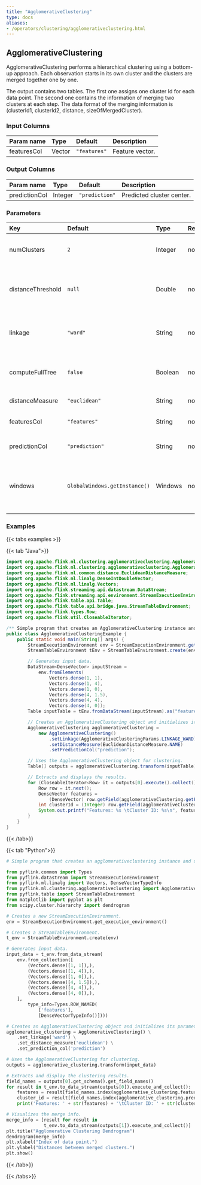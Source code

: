 ```yaml
---
title: "AgglomerativeClustering"
type: docs
aliases:
- /operators/clustering/agglomerativeclustering.html
---
```

<!--
Licensed to the Apache Software Foundation (ASF) under one
or more contributor license agreements.  See the NOTICE file
distributed with this work for additional information
regarding copyright ownership.  The ASF licenses this file
to you under the Apache License, Version 2.0 (the
"License"); you may not use this file except in compliance
with the License.  You may obtain a copy of the License at

  http://www.apache.org/licenses/LICENSE-2.0

Unless required by applicable law or agreed to in writing,
software distributed under the License is distributed on an
"AS IS" BASIS, WITHOUT WARRANTIES OR CONDITIONS OF ANY
KIND, either express or implied.  See the License for the
specific language governing permissions and limitations
under the License.
-->

## AgglomerativeClustering

AgglomerativeClustering performs a hierarchical clustering
using a bottom-up approach. Each observation starts in its 
own cluster and the clusters are merged together one by one.

The output contains two tables. The first one assigns one
cluster Id for each data point. The second one contains the
information of merging two clusters at each step. The data
format of the merging information is 
(clusterId1, clusterId2, distance, sizeOfMergedCluster).

### Input Columns

| Param name  | Type   | Default      | Description     |
|:------------|:-------|:-------------|:----------------|
| featuresCol | Vector | `"features"` | Feature vector. |

### Output Columns

| Param name    | Type    | Default        | Description               |
|:--------------|:--------|:---------------|:--------------------------|
| predictionCol | Integer | `"prediction"` | Predicted cluster center. |

### Parameters

| Key               | Default                       | Type    | Required | Description                                                                    |
|:------------------|:------------------------------|:--------|:---------|:-------------------------------------------------------------------------------|
| numClusters       | `2`                           | Integer | no       | The max number of clusters to create.                                          |
| distanceThreshold | `null`                        | Double  | no       | Threshold to decide whether two clusters should be merged.                     |
| linkage           | `"ward"`                      | String  | no       | Criterion for computing distance between two clusters.                         |
| computeFullTree   | `false`                       | Boolean | no       | Whether computes the full tree after convergence.                              |
| distanceMeasure   | `"euclidean"`                 | String  | no       | Distance measure.                                                              |
| featuresCol       | `"features"`                  | String  | no       | Features column name.                                                          |
| predictionCol     | `"prediction"`                | String  | no       | Prediction column name.                                                        |
| windows           | `GlobalWindows.getInstance()` | Windows | no       | Windowing strategy that determines how to create mini-batches from input data. |

### Examples

{{< tabs examples >}}

{{< tab "Java">}}
```java
import org.apache.flink.ml.clustering.agglomerativeclustering.AgglomerativeClustering;
import org.apache.flink.ml.clustering.agglomerativeclustering.AgglomerativeClusteringParams;
import org.apache.flink.ml.common.distance.EuclideanDistanceMeasure;
import org.apache.flink.ml.linalg.DenseIntDoubleVector;
import org.apache.flink.ml.linalg.Vectors;
import org.apache.flink.streaming.api.datastream.DataStream;
import org.apache.flink.streaming.api.environment.StreamExecutionEnvironment;
import org.apache.flink.table.api.Table;
import org.apache.flink.table.api.bridge.java.StreamTableEnvironment;
import org.apache.flink.types.Row;
import org.apache.flink.util.CloseableIterator;

/** Simple program that creates an AgglomerativeClustering instance and uses it for clustering. */
public class AgglomerativeClusteringExample {
	public static void main(String[] args) {
		StreamExecutionEnvironment env = StreamExecutionEnvironment.getExecutionEnvironment();
		StreamTableEnvironment tEnv = StreamTableEnvironment.create(env);

		// Generates input data.
		DataStream<DenseVector> inputStream =
			env.fromElements(
				Vectors.dense(1, 1),
				Vectors.dense(1, 4),
				Vectors.dense(1, 0),
				Vectors.dense(4, 1.5),
				Vectors.dense(4, 4),
				Vectors.dense(4, 0));
		Table inputTable = tEnv.fromDataStream(inputStream).as("features");

		// Creates an AgglomerativeClustering object and initializes its parameters.
		AgglomerativeClustering agglomerativeClustering =
			new AgglomerativeClustering()
				.setLinkage(AgglomerativeClusteringParams.LINKAGE_WARD)
				.setDistanceMeasure(EuclideanDistanceMeasure.NAME)
				.setPredictionCol("prediction");

		// Uses the AgglomerativeClustering object for clustering.
		Table[] outputs = agglomerativeClustering.transform(inputTable);

		// Extracts and displays the results.
		for (CloseableIterator<Row> it = outputs[0].execute().collect(); it.hasNext(); ) {
			Row row = it.next();
			DenseVector features =
				(DenseVector) row.getField(agglomerativeClustering.getFeaturesCol());
			int clusterId = (Integer) row.getField(agglomerativeClustering.getPredictionCol());
			System.out.printf("Features: %s \tCluster ID: %s\n", features, clusterId);
		}
	}
}

```
{{< /tab>}}

{{< tab "Python">}}
```python
# Simple program that creates an agglomerativeclustering instance and uses it for clustering.

from pyflink.common import Types
from pyflink.datastream import StreamExecutionEnvironment
from pyflink.ml.linalg import Vectors, DenseVectorTypeInfo
from pyflink.ml.clustering.agglomerativeclustering import AgglomerativeClustering
from pyflink.table import StreamTableEnvironment
from matplotlib import pyplot as plt
from scipy.cluster.hierarchy import dendrogram

# Creates a new StreamExecutionEnvironment.
env = StreamExecutionEnvironment.get_execution_environment()

# Creates a StreamTableEnvironment.
t_env = StreamTableEnvironment.create(env)

# Generates input data.
input_data = t_env.from_data_stream(
    env.from_collection([
        (Vectors.dense([1, 1]),),
        (Vectors.dense([1, 4]),),
        (Vectors.dense([1, 0]),),
        (Vectors.dense([4, 1.5]),),
        (Vectors.dense([4, 4]),),
        (Vectors.dense([4, 0]),),
    ],
        type_info=Types.ROW_NAMED(
            ['features'],
            [DenseVectorTypeInfo()])))

# Creates an AgglomerativeClustering object and initializes its parameters.
agglomerative_clustering = AgglomerativeClustering() \
    .set_linkage('ward') \
    .set_distance_measure('euclidean') \
    .set_prediction_col('prediction')

# Uses the AgglomerativeClustering for clustering.
outputs = agglomerative_clustering.transform(input_data)

# Extracts and display the clustering results.
field_names = outputs[0].get_schema().get_field_names()
for result in t_env.to_data_stream(outputs[0]).execute_and_collect():
    features = result[field_names.index(agglomerative_clustering.features_col)]
    cluster_id = result[field_names.index(agglomerative_clustering.prediction_col)]
    print('Features: ' + str(features) + '\tCluster ID: ' + str(cluster_id))

# Visualizes the merge info.
merge_info = [result for result in
              t_env.to_data_stream(outputs[1]).execute_and_collect()]
plt.title("Agglomerative Clustering Dendrogram")
dendrogram(merge_info)
plt.xlabel("Index of data point.")
plt.ylabel("Distances between merged clusters.")
plt.show()
```
{{< /tab>}}

{{< /tabs>}}
